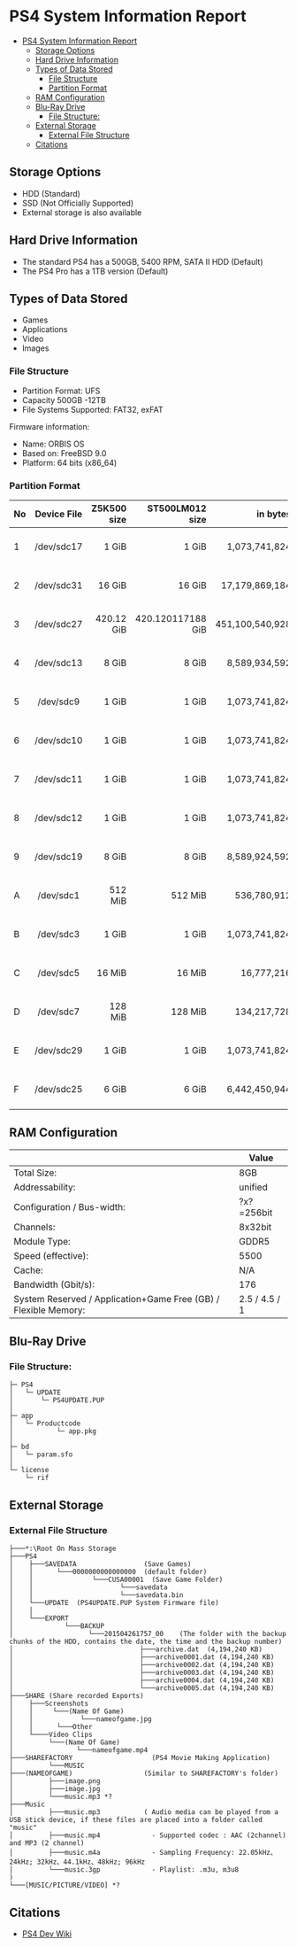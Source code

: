 # PS4 System Information Report

- [PS4 System Information Report](#ps4-system-information-report)
  - [Storage Options](#storage-options)
  - [Hard Drive Information](#hard-drive-information)
  - [Types of Data Stored](#types-of-data-stored)
    - [File Structure](#file-structure)
    - [Partition Format](#partition-format)
  - [RAM Configuration](#ram-configuration)
  - [Blu-Ray Drive](#blu-ray-drive)
    - [File Structure:](#file-structure)
  - [External Storage](#external-storage)
    - [External File Structure](#external-file-structure)
  - [Citations](#citations)

## Storage Options

* HDD (Standard)
* SSD (Not Officially Supported)
* External storage is also available

## Hard Drive Information

* The standard PS4 has a 500GB, 5400 RPM, SATA II HDD (Default)
* The PS4 Pro has a 1TB version (Default)

## Types of Data Stored

* Games
* Applications
* Video
* Images

### File Structure

* Partition Format: UFS
* Capacity 500GB -12TB
* File Systems Supported: FAT32, exFAT

Firmware information:
- Name: ORBIS OS
- Based on: FreeBSD 9.0
- Platform: 64 bits (x86_64)


### Partition Format

| No | Device File | Z5K500 size | ST500LM012 size   | in bytes        | type                                   |
|:---|:-----------:|------------:|------------------:|----------------:|----------------------------------------|
| 1  | /dev/sdc17  | 1 GiB       | 1 GiB             | 1,073,741,824   | `80dd49e3-a985-4887-81de-1daca47aed90` |
| 2  | /dev/sdc31  | 16 GiB      | 16 GiB            | 17,179,869,184  | `3ef7290a-de81-4887-a11f-46fba765c71c` |
| 3  | /dev/sdc27  | 420.12 GiB  | 420.120117188 GiB | 451,100,540,928 | `c638477a-e002-4b57-a454-a27fb63a33a8` |
| 4  | /dev/sdc13  | 8 GiB       | 8 GiB             | 8,589,934,592   | `76a9a5b4-44b0-472a-bde3-3107472adee2` |
| 5  | /dev/sdc9   | 1 GiB       | 1 GiB             | 1,073,741,824   | `757a614b-6179-5361-6b61-6b6968617261` |
| 6  | /dev/sdc10  | 1 GiB       | 1 GiB             | 1,073,741,824   | `757a614b-6179-5361-6b61-6b6968617261` |
| 7  | /dev/sdc11  | 1 GiB       | 1 GiB             | 1,073,741,824   | `dc85025f-a694-4109-be44-fa0c063e8b81` |
| 8  | /dev/sdc12  | 1 GiB       | 1 GiB             | 1,073,741,824   | `dc85025f-a694-4109-be44-fa0c063e8b81` |
| 9  | /dev/sdc19  | 8 GiB       | 8 GiB             | 8,589,924,592   | `a71ff62d-1421-4dd9-935d-25dabd81bec5` |
| A  | /dev/sdc1   | 512 MiB     | 512 MiB           | 536,780,912     | `17800f17-b9e1-425d-b937-0119a0813172` |
| B  | /dev/sdc3   | 1 GiB       | 1 GiB             | 1,073,741,824   | `ccb52e94-ebef-48c4-a195-9e2da5b0292c` |
| C  | /dev/sdc5   | 16 MiB      | 16 MiB            | 16,777,216      | `145268bf-63ad-47c1-9378-9aacd9beed7c` |
| D  | /dev/sdc7   | 128 MiB     | 128 MiB           | 134,217,728     | `6e0c5310-8445-4066-b571-9b65fdb75935` |
| E  | /dev/sdc29  | 1 GiB       | 1 GiB             | 1,073,741,824   | `21e4dfb4-0040-4934-a037-ea9dc058eea6` |
| F  | /dev/sdc25  | 6 GiB       | 6 GiB             | 6,442,450,944   | `fdb5ede1-73c3-4c43-8c5b-2d3dcfcddff8` |


## RAM Configuration

|                                                                   | Value         |
|:------------------------------------------------------------------|---------------|
| Total Size:                                                       | 8GB           |
| Addressability:                                                   | unified       |
| Configuration / Bus-width:                                        | ?x?=256bit    |
| Channels:                                                         | 8x32bit       |
| Module Type:                                                      | GDDR5         |
| Speed (effective):                                                | 5500          |
| Cache:                                                            | N/A           |
| Bandwidth (Gbit/s):                                               | 176           |
| System Reserved / Application+Game Free (GB) / Flexible Memory:   | 2.5 / 4.5 / 1 |

## Blu-Ray Drive

### File Structure:

```
├─ PS4 
│   └─ UPDATE
│       └─ PS4UPDATE.PUP
│          
├─ app 
│   └─ Productcode
│           └─ app.pkg 
│          
├─ bd 
│   └─ param.sfo 
│       
└─ license 
    └─ rif
```

## External Storage

### External File Structure

```
├───*:\Root On Mass Storage
├───PS4
│    ├───SAVEDATA                 (Save Games)
│    │      └───0000000000000000  (default folder)
│    │               └───CUSA00001  (Save Game Folder)
│    │	                    └───savedata
│    │	                    └───savedata.bin
│    └───UPDATE  (PS4UPDATE.PUP System Firmware file)
│    │	                  
│    └───EXPORT
│             └───BACKUP 
│                   └───201504261757_00    (The folder with the backup chunks of the HDD, contains the date, the time and the backup number)
│                                ├───archive.dat  (4,194,240 KB)
│                                ├───archive0001.dat (4,194,240 KB)
│                                ├───archive0002.dat (4,194,240 KB)
│                                ├───archive0003.dat (4,194,240 KB)
│                                ├───archive0004.dat (4,194,240 KB)
│                                └───archive0005.dat (4,194,240 KB)
├───SHARE (Share recorded Exports)
│    ├───Screenshots
│    │     └───(Name Of Game)
│    │	          └───nameofgame.jpg
│    │	    └───Other
│    └────Video Clips
│         └───(Name Of Game)
│    	         └───nameofgame.mp4  
├───SHAREFACTORY                    (PS4 Movie Making Application)
│         └───MUSIC
├───(NAMEOFGAME)                  (Similar to SHAREFACTORY's folder)        
│         ├───image.png
│         ├───image.jpg
│         └───music.mp3 *?
├───Music
│         ├───music.mp3           ( Audio media can be played from a USB stick device, if these files are placed into a folder called "music"
│         ├───music.mp4             - Supported codec : AAC (2channel) and MP3 (2 channel)
│         ├───music.m4a             - Sampling Frequency: 22.05kHz、24kHz; 32kHz、44.1kHz、48kHz; 96kHz
│         └───music.3gp             - Playlist: .m3u, m3u8                                                                                     )
└───[MUSIC/PICTURE/VIDEO] *?
```

## Citations

+ [PS4 Dev Wiki](https://www.psdevwiki.com/ps4/Main_Page)

